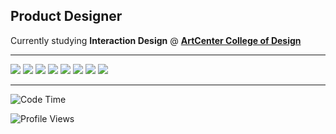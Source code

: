 ## Product Designer
<div>Currently studying <strong>Interaction Design</strong> @ <strong><a href="https://www.artcenter.edu/">ArtCenter College of Design</a></strong></div>

<hr />

<div style="flex">
 <img src="https://img.shields.io/badge/Typescript-3178C6?style=flat-square&logo=Typescript&logoColor=white"/>
 <img src="https://img.shields.io/badge/Storybook-FF4785?style=flat-square&logo=Storybook&logoColor=white"/>
 <img src="https://img.shields.io/badge/React-61DAFB?style=flat-square&logo=React&logoColor=black"/>
 <img src="https://img.shields.io/badge/JavaScript-F7DF1E?style=flat-square&logo=javascript&logoColor=black"/>
 <img src="https://img.shields.io/badge/styled components-DB7093?style=flat-square&logo=styled-components&logoColor=white"/>
 <img src="https://img.shields.io/badge/Sass-CC6699?style=flat-square&logo=Sass&logoColor=white"/>
 <img src="https://img.shields.io/badge/Tailwind CSS-06B6D4?style=flat-square&logo=Tailwind CSS&logoColor=white"/>
 <img src="https://img.shields.io/badge/CSS3-1572B6?style=flat-square&logo=css3&logoColor=white"/>
</div>

<hr />


![Code Time](http://img.shields.io/badge/Code%20Time-315%20hrs%2023%20mins-blue)

![Profile Views](http://img.shields.io/badge/Profile%20Views-34-blue)


<!--
**ggkim0614/ggkim0614** is a ✨ _special_ ✨ repository because its `README.md` (this file) appears on your GitHub profile.

Here are some ideas to get you started:

- 🔭 I’m currently working on ...
- 🌱 I’m currently learning ...
- 👯 I’m looking to collaborate on ...
- 🤔 I’m looking for help with ...
- 💬 Ask me about ...
- 📫 How to reach me: ...
- 😄 Pronouns: ...
- ⚡ Fun fact: ...
-->
